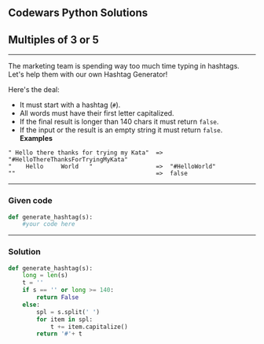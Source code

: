 
Codewars Python Solutions
---
## Multiples of 3 or 5 <br>
---
The marketing team is spending way too much time typing in hashtags.
Let's help them with our own Hashtag Generator!

Here's the deal:

- It must start with a hashtag (```#```).
- All words must have their first letter capitalized.
- If the final result is longer than 140 chars it must return ```false```.
- If the input or the result is an empty string it must return ```false```.
**Examples**
```
" Hello there thanks for trying my Kata"  =>  "#HelloThereThanksForTryingMyKata"
"    Hello     World   "                  =>  "#HelloWorld"
""                                        =>  false
```
---
### Given code
```python
def generate_hashtag(s):
    #your code here
```
---
### Solution
```python
def generate_hashtag(s):
    long = len(s)
    t = ''
    if s == '' or long >= 140:
        return False
    else:
        spl = s.split(' ')
        for item in spl:
            t += item.capitalize()
        return '#'+ t
```

